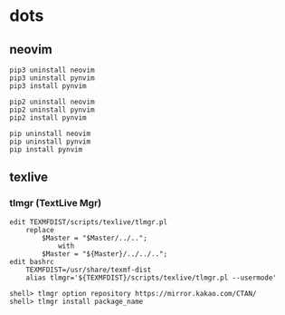 # dots

## neovim
    pip3 uninstall neovim
    pip3 uninstall pynvim
    pip3 install pynvim

    pip2 uninstall neovim
    pip2 uninstall pynvim
    pip2 install pynvim

    pip uninstall neovim
    pip uninstall pynvim
    pip install pynvim
    
## texlive 
### tlmgr (TextLive Mgr)
    edit TEXMFDIST/scripts/texlive/tlmgr.pl
        replace 
            $Master = "$Master/../.."; 
                with 
            $Master = "${Master}/../../..";
    edit bashrc
        TEXMFDIST=/usr/share/texmf-dist
        alias tlmgr='${TEXMFDIST}/scripts/texlive/tlmgr.pl --usermode'

    shell> tlmgr option repository https://mirror.kakao.com/CTAN/
    shell> tlmgr install package_name
